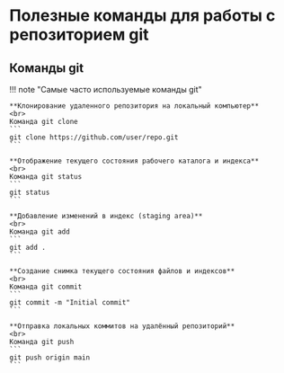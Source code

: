 # Полезные команды для работы с репозиторием git

## Команды git
!!! note "Самые часто используемые команды git"

    **Клонирование удаленного репозитория на локальный компьютер**
    <br>
    Команда git clone
    ```
    git clone https://github.com/user/repo.git
    ```

    **Отображение текущего состояния рабочего каталога и индекса**
    <br>
    Команда git status
    ``` 
    git status
    ```

    **Добавление изменений в индекс (staging area)**
    <br>
    Команда git add
    ```
    git add .
    ```

    **Создание снимка текущего состояния файлов и индексов**
    <br>
    Команда git commit
    ```
    git commit -m "Initial commit"
    ```

    **Отправка локальных коммитов на удалённый репозиторий**
    <br>
    Команда git push
    ```
    git push origin main    
    ```